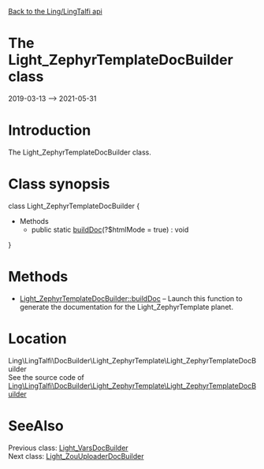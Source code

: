 [Back to the Ling/LingTalfi api](https://github.com/lingtalfi/LingTalfi/blob/master/doc/api/Ling/LingTalfi.md)



The Light_ZephyrTemplateDocBuilder class
================
2019-03-13 --> 2021-05-31






Introduction
============

The Light_ZephyrTemplateDocBuilder class.



Class synopsis
==============


class <span class="pl-k">Light_ZephyrTemplateDocBuilder</span>  {

- Methods
    - public static [buildDoc](https://github.com/lingtalfi/LingTalfi/blob/master/doc/api/Ling/LingTalfi/DocBuilder/Light_ZephyrTemplate/Light_ZephyrTemplateDocBuilder/buildDoc.md)(?$htmlMode = true) : void

}






Methods
==============

- [Light_ZephyrTemplateDocBuilder::buildDoc](https://github.com/lingtalfi/LingTalfi/blob/master/doc/api/Ling/LingTalfi/DocBuilder/Light_ZephyrTemplate/Light_ZephyrTemplateDocBuilder/buildDoc.md) &ndash; Launch this function to generate the documentation for the Light_ZephyrTemplate planet.





Location
=============
Ling\LingTalfi\DocBuilder\Light_ZephyrTemplate\Light_ZephyrTemplateDocBuilder<br>
See the source code of [Ling\LingTalfi\DocBuilder\Light_ZephyrTemplate\Light_ZephyrTemplateDocBuilder](https://github.com/lingtalfi/LingTalfi/blob/master/DocBuilder/Light_ZephyrTemplate/Light_ZephyrTemplateDocBuilder.php)



SeeAlso
==============
Previous class: [Light_VarsDocBuilder](https://github.com/lingtalfi/LingTalfi/blob/master/doc/api/Ling/LingTalfi/DocBuilder/Light_Vars/Light_VarsDocBuilder.md)<br>Next class: [Light_ZouUploaderDocBuilder](https://github.com/lingtalfi/LingTalfi/blob/master/doc/api/Ling/LingTalfi/DocBuilder/Light_ZouUploader/Light_ZouUploaderDocBuilder.md)<br>
